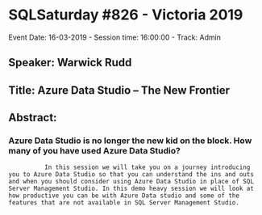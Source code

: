 # SQLSaturday #826 - Victoria 2019
Event Date: 16-03-2019 - Session time: 16:00:00 - Track: Admin
## Speaker: Warwick Rudd
## Title: Azure Data Studio – The New Frontier
## Abstract:
### Azure Data Studio is no longer the new kid on the block. How many of you have used Azure Data Studio? 
              In this session we will take you on a journey introducing you to Azure Data Studio so that you can understand the ins and outs and when you should consider using Azure Data Studio in place of SQL Server Management Studio. In this demo heavy session we will look at how productive you can be with Azure Data studio and some of the features that are not available in SQL Server Management Studio.
